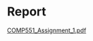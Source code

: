 # Report

[COMP551_Assignment_1.pdf](https://github.com/Enzo2806/KNN-DecisionTree/files/11432144/COMP551_Assignment_1.pdf)

